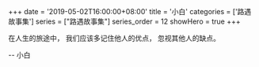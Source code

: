 +++
date = '2019-05-02T16:00:00+08:00'
title = '小白'
categories = ['路遇故事集']
series = ["路遇故事集"]
series_order = 12
showHero = true
+++

在人生的旅途中，
我们应该多记住他人的优点，
忽视其他人的缺点。

-- 小白